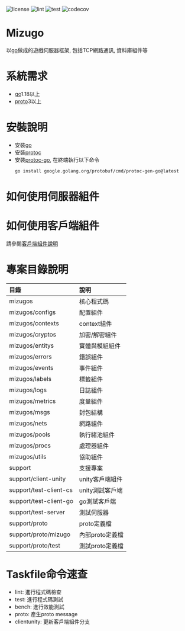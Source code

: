 ![license](https://img.shields.io/github/license/yinweli/Mizugo)
![lint](https://github.com/yinweli/Mizugo/actions/workflows/lint.yml/badge.svg)
![test](https://github.com/yinweli/Mizugo/actions/workflows/test.yml/badge.svg)
![codecov](https://codecov.io/gh/yinweli/Mizugo/branch/main/graph/badge.svg?token=1DGCDV1S69)

# Mizugo
以[go]做成的遊戲伺服器框架, 包括TCP網路通訊, 資料庫組件等  

# 系統需求
* [go]1.18以上
* [proto]3以上

# 安裝說明
* 安裝[go]
* 安裝[protoc]
* 安裝[protoc-go], 在終端執行以下命令
  ```sh
  go install google.golang.org/protobuf/cmd/protoc-gen-go@latest
  ```

# 如何使用伺服器組件

# 如何使用客戶端組件
請參閱[客戶端組件說明][client-unity]

# 專案目錄說明

| 目錄                     | 說明            |
|:-------------------------|:----------------|
| mizugos                  | 核心程式碼      |
| mizugos/configs          | 配置組件        |
| mizugos/contexts         | context組件     |
| mizugos/cryptos          | 加密/解密組件   |
| mizugos/entitys          | 實體與模組組件  |
| mizugos/errors           | 錯誤組件        |
| mizugos/events           | 事件組件        |
| mizugos/labels           | 標籤組件        |
| mizugos/logs             | 日誌組件        |
| mizugos/metrics          | 度量組件        |
| mizugos/msgs             | 封包結構        |
| mizugos/nets             | 網路組件        |
| mizugos/pools            | 執行緒池組件    |
| mizugos/procs            | 處理器組件      |
| mizugos/utils            | 協助組件        |
| support                  | 支援專案        |
| support/client-unity     | unity客戶端組件 |
| support/test-client-cs   | unity測試客戶端 |
| support/test-client-go   | go測試客戶端    |
| support/test-server      | 測試伺服器      |
| support/proto            | proto定義檔     |
| support/proto/mizugo     | 內部proto定義檔 |
| support/proto/test       | 測試proto定義檔 |

# Taskfile命令速查
* lint: 進行程式碼檢查
* test: 進行程式碼測試
* bench: 進行效能測試
* proto: 產生proto message
* clientunity: 更新客戶端組件分支

[go]: https://go.dev/dl/
[proto]: https://github.com/protocolbuffers/protobuf
[protoc-go]: https://github.com/protocolbuffers/protobuf-go
[protoc]: https://github.com/protocolbuffers/protobuf

[client-unity]: support/client-unity/Packages/com.fouridstudio.mizugo-client-unity/README.md